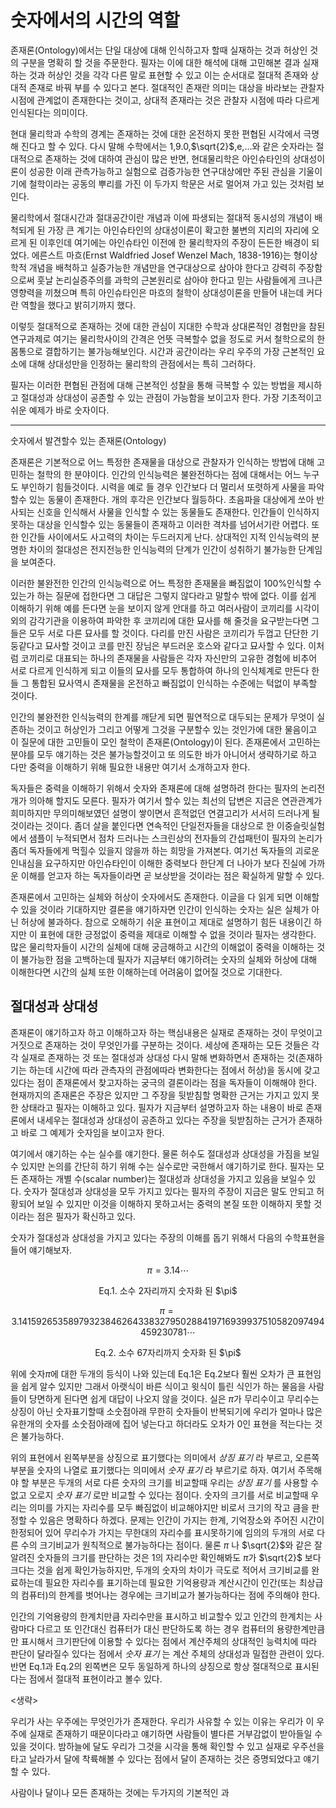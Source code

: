 # 숫자에서의 시간의 역할

존재론(Ontology)에서는 단일 대상에 대해 인식하고자 할때 실재하는 것과 허상인 것의 구분을 명확히 할 것을 주문한다. 필자는 이에 대한 해석에 대해 고민해본 결과 실재하는 것과 허상인 것을 각각 다른 말로 표현할 수 있고 이는 순서대로 절대적 존재와 상대적 존재로 바꿔 부를 수 있다고 본다. 절대적인 존재란 의미는 대상을 바라보는 관찰자 시점에 관계없이 존재한다는 것이고, 상대적 존재라는 것은 관찰자 시점에 따라 다르게 인식된다는 의미이다.

현대 물리학과 수학의 경계는 존재하는 것에 대한 온전하지 못한 편협된 시각에서 극명해 진다고 할 수 있다. 다시 말해 수학에서는 1,9.0,$\sqrt{2}$,e,...와 같은 숫자라는 절대적으로 존재하는 것에 대하여 관심이 많은 반면, 현대물리학은 아인슈타인의 상대성이론이 성공한 이래 관측가능하고 실험으로 검증가능한 연구대상에만 주된 관심을 기울이기에 철학이라는 공동의 뿌리를 가진 이 두가지 학문은 서로 멀어져 가고 있는 것처럼 보인다.

물리학에서 절대시간과 절대공간이란 개념과 이에 파생되는 절대적 동시성의 개념이 배척되게 된 가장 큰 계기는 아인슈타인의 상대성이론이 확고한 불변의 지리의 자리에 오르게 된 이후인데 여기에는 아인슈타인 이전에 한 물리학자의 주장이 든든한 배경이 되었다. 에른스트 마흐(Ernst Waldfried Josef Wenzel Mach, 1838-1916)는 형이상학적 개념을 배척하고 실증가능한 개념만을 연구대상으로 삼아야 한다고 강력히 주장함으로써 훗날 논리실증주의를 과학의 근본원리로 삼아야 한다고 믿는 사람들에게 크나큰 영향력을 끼쳤으며 특히 아인슈타인은 마흐의 철학이 상대성이론을 만들어 내는데 커다란 역할을 했다고 밝히기까지 했다.

이렇듯 절대적으로 존재하는 것에 대한 관심이 지대한 수학과 상대론적인 경험만을 참된 연구과제로 여기는 물리학사이의 간격은 언뜻 극복할수 없을 정도로 커서 철학으로의 한 몸통으로 결합하기는 불가능해보인다. 시간과 공간이라는 우리 우주의 가장 근본적인 요소에 대해 상대성만을 인정하는 물리학의 관점에서는 특히 그러하다.

필자는 이러한 편협된 관점에 대해 근본적인 성찰을 통해 극복할 수 있는 방법을 제시하고 절대성과 상대성이 공존할 수 있는 관점이 가능함을 보이고자 한다. 가장 기초적이고 쉬운 예제가 바로 숫자이다.


---

숫자에서 발견할수 있는 존재론(Ontology)

존재론은 기본적으로 어느 특정한 존재물을 대상으로 관찰자가 인식하는 방법에 대해 고민하는 철학의 한 분야이다. 인간의 인식능력은 불완전하다는 점에 대해서는 어느 누구도 부인하기 힘들것이다. 시력을 예로 들 경우 인간보다 더 멀리서 또렷하게 사물을 파악할수 있는 동물이 존재한다. 개의 후각은 인간보다 월등하다. 초음파을 대상에게 쏘아 반사되는 신호을 인식해서 사물을 인식할 수 있는 동물들도 존재한다. 인간들이 인식하지 못하는 대상을 인식할수 있는 동물들이 존재하고 이러한 격차를 넘어서기란 어렵다. 또한 인간들 사이에서도 사고력의 차이는 두드러지게 난다. 상대적인 지적 인식능력의 분명한 차이의 절대성은 전지전능한 인식능력의 단계가 인간이 성취하기 불가능한 단계임을 보여준다.

이러한 불완전한 인간의 인식능력으로 어느 특정한 존재물을 빠짐없이 100%인식할 수 있는가 하는 질문에 접한다면 그 대답은 그렇지 않다라고 말할수 밖에 없다. 이를 쉽게 이해하기 위해 예를 든다면 눈을 보이지 않게 안대를 하고 여러사람이 코끼리를 시각이외의 감각기관을 이용하여 파악한 후 코끼리에 대한 묘사를 해 줄것을 요구받는다면 그들은 모두 서로 다른 묘사를 할 것이다. 다리를 만진 사람은 코끼리가 두껍고 단단한 기둥같다고 묘사할 것이고 코를 만진 장님은 부드러운 호스와 같다고 묘사할 수 있다. 이처럼 코끼리로 대표되는 하나의 존재물을 사람들은 각자 자신만의 고유한 경험에 비추어 서로 다르게 인식하게 되고 이들의 묘사를 모두 통합하여 하나의 인식체계로 만든다 한들 그 통합된 묘사역시 존재물을 온전하고 빠짐없이 인식하는 수준에는 턱없이 부족할 것이다.

인간의 불완전한 인식능력의 한계를 깨닫게 되면 필연적으로 대두되는 문제가 무엇이 실존하는 것이고 허상인가 그리고 어떻게 그것을 구분할수 있는 것인가에 대한 물음이고 이 질문에 대한 고민들이 모인 철학이 존재론(Ontology)이 된다. 존재론에서 고민하는 분야를 모두 얘기하는 것은 불가능할것이고 또 의도한 바가 아니어서 생략하기로 하고 다만 중력을 이해하기 위해 필요한 내용만 여기서 소개하고자 한다.


독자들은 중력을 이해하기 위해서 숫자와 존재론에 대해 설명하려 한다는 필자의 논리전개가 의아해 할지도 모른다. 필자가 여기서 할수 있는 최선의 답변은 지금은 연관관계가 희미하지만 무의미해보였던 설명이 쌓이면서  흔적없던 연결고리가 서서히 드러나게 될 것이라는 것이다. 좀더 살을 붙인다면 연속적인 단일전자들을 대상으로 한 이중슬릿실험에서 샘플이 누적되면서 점차 드러나는 스크린상의 전자들의 간섭패턴이 필자의 논리가 좀더 독자들에게 먹힐수 있을지 않을까 하는 희망을 가져본다. 여기선 독자들의 괴로운 인내심을 요구하지만 아인슈타인이 이해한 중력보다 한단계 더 나아가 보다 진실에 가까운 이해를 얻고자 하는 독자들이라면 곧 보상받을 것이라는 점은 확실하게 말할 수 있다.


존재론에서 고민하는 실체와 허상이 숫자에서도 존재한다. 이글을 다 읽게 되면 이해할수 있을 것이라 기대하지만 결론을 얘기하자면 인간이 인식하는 숫자는 실은 실체가 아닌 허상에 불과하다. 참으로 오해하기 쉬운 표현이고 제대로 설명하기 힘든 내용이긴 하지만 이 표현에 대한 긍정없이 중력을 제대로 이해할 수 없을 것이라 필자는 생각한다. 많은 물리학자들이 시간의 실체에 대해 궁금해하고 시간의 이해없이 중력을 이해하는 것이 불가능한 점을 고백하는데 필자가 지금부터 얘기하려는 숫자의 실체와 허상에 대해 이해한다면 시간의 실체 또한 이해하는데 어려움이 없어질 것으로 기대한다.


## 절대성과 상대성

존재론이 얘기하고자 하고 이해하고자 하는 핵심내용은 실재로 존재하는 것이 무엇이고 거짓으로 존재하는 것이 무엇인가를 구분하는 것이다. 세상에 존재하는 모든 것들은 각각 실재로 존재하는 것 또는 절대성과 상대성 다시 말해 변화하면서 존재하는 것(존재하기는 하는데 시간에 따라 관측자의 관점에따라 변화한다는 점에서 허상)을 동시에 갖고 있다는 점이 존재론에서 찾고자하는 궁극의 결론이라는 점을 독자들이 이해해야 한다. 현재까지의 존재론은 주장은 있지만 그 주장을 뒷받침할 명확한 근거는 가지고 있지 못한 상태라고 필자는 이해하고 있다. 필자가 지금부터 설명하고자 하는 내용이 바로 존재론에서 내세우는 절대성과 상대성이 공존하고 있다는 주장을 뒷받침하는 근거가 존재하고 바로 그 예제가 숫자임을 보이고자 한다.

여기에서 얘기하는 수는 실수를 얘기한다. 물론 허수도 절대성과 상대성을 가짐을 보일수 있지만 논의를 간단히 하기 위해 수는 실수로만 국한해서 얘기하기로 한다. 필자는 모든 존재하는 개별 수(scalar number)는 절대성과 상대성을 가지고 있음을 보일수 있다. 숫자가 절대성과 상대성을 모두 가지고 있다는 필자의 주장이 지금은 말도 안되고 허황되어 보일 수 있지만 이것을 이해하지 못하고서는 중력의 본질 또한 이해하지 못할 것이라는 점은 필자가 확신하고 있다.

숫자가 절대성과 상대성을 가지고 있다는 주장의 이해를 돕기 위해서 다음의 수학표현을 들어 얘기해보자.

$$\pi=3.14\cdots $$
<center> Eq.1. 소수 2자리까지 숫자화 된 $\pi$ </center>

$$\pi=3.14159265358979323846264338327950288419716939937510582097494459230781\cdots $$
<p align="center">Eq.2. 소수 67자리까지 숫자화 된 $\pi$


위에 숫자$\pi$에 대한 두개의 등식이 나와 있는데 Eq.1은 Eq.2보다 훨씬 오차가 큰 표현임을 쉽게 알수 있지만 그래서 아랫식이 바른 식이고 윗식이 틀린 식인가 하는 물음을 사람들이 당면하게 된다면 쉽게 대답이 나오지 않을 것이다. 실은 $\pi$가 무리수이고 무리수는 상징이 아닌 숫자표기할때 소숫점아래 무한히 숫자들이 반복되기에 우리가 얼마나 많은 유한개의 숫자를 소숫점아래에 집어 넣는다고 하더라도 오차가 0인 표현을 적는다는 것은 불가능하다.

위의 표현에서 왼쪽부분을 상징으로 표기했다는 의미에서 *상징 표기* 라 부르고, 오른쪽부분을 숫자의 나열로 표기했다는 의미에서 *숫자 표기* 라 부르기로 하자. 여기서 주목해야 할 부분은 두개의 서로 다른 숫자의 크기를 비교할때 우리는 *상징 표기* 를 사용할 수 없고 오로지 *숫자 표기* 로만 비교할 수 있다는 점이다. 숫자의 크기를 서로 비교할때 우리는 의미를 가지는 자리수를 모두 빠짐없이 비교해야지만 비로서 크기의 작고 큼을 판정할 수 있음은 명확하다 하겠다. 문제는 인간이 가지는 한계, 기억장소와 주어진 시간이 한정되어 있어 무리수가 가지는 무한대의 자리수를 표시못하기에 임의의 두개의 서로 다른 수의 크기비교가 원칙적으로 불가능하다는 점이다. 물론 $\pi$ 나 $\sqrt{2}$와 같은 잘 알려진 숫자들의 크기를 판단하는 것은 1의 자리수만 확인해봐도 $\pi$가 $\sqrt{2}$ 보다 크다는 것을 쉽게 확인가능하지만, 두개의 숫자의 차이가 극도로 적어서 크기비교를 완료하는데 필요한 자리수를 표기하는데 필요한 기억용량과 계산시간이 인간(또는 최상급의 컴퓨터)의 한계를 벗어나는 경우에는 크기비교가 불가능하다는 점에 주의해야 한다.

인간의 기억용량의 한계치만큼 자리수만을 표시하고 비교할수 있고 인간의 한계치는 사람마다 다르고 또 인간대신 컴퓨터가 대신 판단하도록 하는 경우 컴퓨터의 용량한계만큼만 표시해서 크기판단에 이용할 수 있다는 점에서 계산주체의 상대적인 능력치에 따라 판단이 달라질수 있다는 점에서 *숫자 표기* 는 계산 주체의 상대성과 밀접한 관련이 있다. 반면 Eq.1과 Eq.2의 왼쪽변은 모두 동일하게 하나의 상징으로 항상 절대적으로 표시된다는 점에서 절대적 표현이라고 볼수 있다.

<생략>

우리가 사는 우주에는 무엇인가가 존재한다. 우리가 사유할 수 있는 이유는 우리가 이 우주에 실재로 존재하기 때문이다라고 얘기하면 사람들이 별다른 거부감없이 받아들일 수 있을 것이다. 밤하늘에 달도 우리가 그것을 시각을 통해 확인할 수 있고 실재로 우주선을 타고 날라가서 달에 착륙해볼 수 있다는 점에서 달이 존재하는 것은 증명되었다고 얘기할 수 있다.

사람이나 달이나 모든 존재하는 것에는 두가지의 기본적인 과
